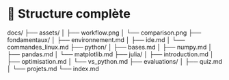 # 📂 Structure complète

docs/
├── assets/
│   ├── workflow.png
│   └── comparison.png
├── fondamentaux/
│   ├── environnement.md
│   ├── ide.md
│   └── commandes_linux.md
├── python/
│   ├── bases.md
│   ├── numpy.md
│   ├── pandas.md
│   └── matplotlib.md
├── julia/
│   ├── introduction.md
│   ├── optimisation.md
│   └── vs_python.md
├── evaluations/
│   ├── quiz.md
│   └── projets.md
└── index.md